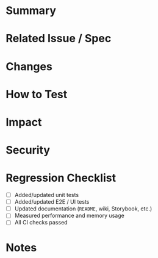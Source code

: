 <!--
Thank you for creating a pull request! 🎉
Please **make sure** to fill out each item below. If any points are unclear,
please enter `N/A` and we can clarify them in subsequent communication.
-->

# Summary
<!-- Briefly explain the changes in 1-2 sentences. Focus on WHAT was changed, rather than WHY. -->

# Related Issue / Spec
<!-- Link with keywords like `Fixes #123`, `Refs #456`, etc. -->

# Changes
<!--
- Use bullet points for major commits or module-level changes.
- Screenshots are required if there are UI changes.
-->

# How to Test
<!--
1. Describe the steps, e.g., `npm ci && npm run test`.
2. List manual test items not covered by CI.
-->

# Impact
<!-- Impact on other modules/services, and whether there are any breaking changes. -->

# Security
<!-- If there are vulnerability fixes or changes related to permissions, please provide details. -->

# Regression Checklist
- [ ] Added/updated unit tests
- [ ] Added/updated E2E / UI tests
- [ ] Updated documentation (`README`, wiki, Storybook, etc.)
- [ ] Measured performance and memory usage
- [ ] All CI checks passed

# Notes
<!-- Anything you want to convey to the reviewers, suggestions for future improvements, etc. -->
